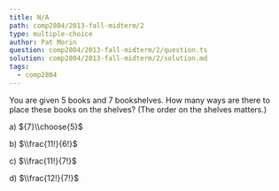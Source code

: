 ```yaml
---
title: N/A
path: comp2804/2013-fall-midterm/2
type: multiple-choice
author: Pat Morin
question: comp2804/2013-fall-midterm/2/question.ts
solution: comp2804/2013-fall-midterm/2/solution.md
tags:
  - comp2804
---
```


You are given 5 books and 7 bookshelves. How many ways are there to place these books on the shelves? (The order on the shelves matters.)

a) ${7}\\choose{5}$

b) $\\frac{11!}{6!}$

c) $\\frac{11!}{7!}$

d) $\\frac{12!}{7!}$
